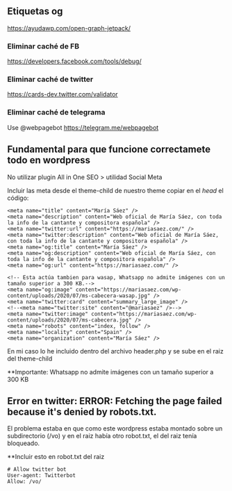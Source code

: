 
## Etiquetas og
https://ayudawp.com/open-graph-jetpack/

### Eliminar caché de FB
https://developers.facebook.com/tools/debug/

### Eliminar caché de twitter
https://cards-dev.twitter.com/validator


### Eliminar caché de telegrama
Use @webpagebot
https://telegram.me/webpagebot

## Fundamental para que funcione correctamete todo en wordpress

No utilizar plugin All in One SEO > utilidad Social Meta

Incluir las meta desde el theme-child de nuestro theme
copiar en el *head* el código:

    <meta name="title" content="María Sáez" />
    <meta name="description" content="Web oficial de María Sáez, con toda la info de la cantante y compositora española" />
    <meta name="twitter:url" content="https://mariasaez.com/" />
    <meta name="twitter:description" content="Web oficial de María Sáez, con toda la info de la cantante y compositora española" />
    <meta name="og:title" content="María Sáez" />
    <meta name="og:description" content="Web oficial de María Sáez, con toda la info de la cantante y compositora española" />
    <meta name="og:url" content="https://mariasaez.com/" />
    
    <!-- Esta actúa tambien para wasap, Whatsapp no admite imágenes con un tamaño superior a 300 KB.-->
    <meta name="og:image" content="https://mariasaez.com/wp-content/uploads/2020/07/ms-cabecera-wasap.jpg" />
    <meta name="twitter:card" content="summary_large_image" />
    <!--<meta name="twitter:site" content="@mariasaez" />-->
    <meta name="twitter:image" content="https://mariasaez.com/wp-content/uploads/2020/07/ms-cabecera.jpg" />
    <meta name="robots" content="index, follow" />
    <meta name="locality" content="Spain" />
    <meta name="organization" content="María Sáez" />

En mi caso lo he incluido dentro del archivo header.php y se sube en el raiz del theme-child

**Importante: Whatsapp no admite imágenes con un tamaño superior a 300 KB

## Error en twitter: ERROR: Fetching the page failed because it's denied by robots.txt.
El problema estaba en que como este wordpress estaba montado sobre un subdirectorio (/vo) y en el raiz había otro robot.txt, el del raiz tenía bloqueado.

**Incluir esto en robot.txt del raiz

    # Allow twitter bot
    User-agent: Twitterbot
    Allow: /vo/

